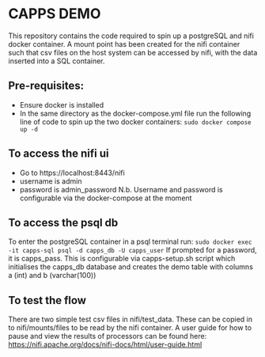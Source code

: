 # CAPPS DEMO

This repository contains the code required to spin up a postgreSQL and nifi docker container. A mount point has been created for the nifi container such that csv files on the host system can be accessed by nifi, with the data inserted into a SQL container.

## Pre-requisites:

- Ensure docker is installed
- In the same directory as the docker-compose.yml file run the following line of code to spin up the two docker containers:
`sudo docker compose up -d`

## To access the nifi ui

- Go to https://localhost:8443/nifi
- username is admin
- password is admin_password
N.b. Username and password is configurable via the docker-compose at the moment

## To access the psql db

To enter the postgreSQL container in a psql terminal run:
`sudo docker exec -it capps-sql psql -d capps_db -U capps_user`
If prompted for a password, it is capps_pass. 
This is configurable via capps-setup.sh script which initialises the capps_db database and creates the demo table with columns a (int) and b (varchar(100))

## To test the flow

There are two simple test csv files in nifi/test_data. These can be copied in to nifi/mounts/files to be read by the nifi container. A user guide for how to pause and view the results of processors can be found here: https://nifi.apache.org/docs/nifi-docs/html/user-guide.html

